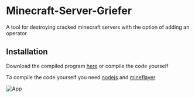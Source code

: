 # Minecraft-Server-Griefer

A tool for destroying cracked minecraft servers with the option of adding an operator

## Installation

Download the compiled program [here](https://github.com/DamioTV/Minecraft-Server-Griefer/releases/tag/minecraft) or compile the code yourself

To compile the code yourself you need [nodejs](https://nodejs.org/en/) and [mineflayer](https://www.npmjs.com/package/mineflayer)

![App](https://user-images.githubusercontent.com/78971014/160301597-98ebe3b6-687e-4f8d-a5c1-b481ca2b94f1.png)
